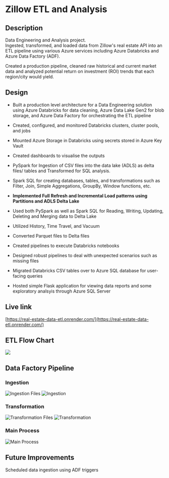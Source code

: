 # Zillow ETL and Analysis

## Description

Data Engineering and Analysis project.\
Ingested, transformed, and loaded data from Zillow's real estate API into an ETL pipeline using various Azure services including Azure Databricks and Azure Data Factory (ADF).

Created a production pipeline, cleaned raw historical and current market data and analyzed potential return on investment (ROI) trends that each region/city would yield.

## Design

- Built a production level architecture for a Data Engineering solution using Azure Databricks for data cleaning, Azure Data Lake Gen2 for blob storage, and Azure Data Factory for orchestrating the ETL pipeline

- Created, configured, and monitored Databricks clusters, cluster pools, and jobs

- Mounted Azure Storage in Databricks using secrets stored in Azure Key Vault

- Created dashboards to visualise the outputs

- PySpark for Ingestion of CSV files into the data lake (ADLS) as delta files/ tables and Transformed for SQL analysis.

- Spark SQL for creating databases, tables, and transformations such as Filter, Join, Simple Aggregations, GroupBy, Window functions, etc.

- **Implemented Full Refresh and Incremental Load patterns using Partitions and ADLS Delta Lake**

- Used both PySpark as well as Spark SQL for Reading, Writing, Updating, Deleting and Merging data to Delta Lake

- Utilized History, Time Travel, and Vacuum

- Converted Parquet files to Delta files

- Created pipelines to execute Databricks notebooks

- Designed robust pipelines to deal with unexpected scenarios such as missing files

- Migrated Databricks CSV tables over to Azure SQL database for user-facing queries

- Hosted simple Flask application for viewing data reports and some exploratory analsyis through Azure SQL Server

## Live link

[https://real-estate-data-etl.onrender.com/](https://real-estate-data-etl.onrender.com/)

## ETL Flow Chart

![](images/etl-pipeline.png)

## Data Factory Pipeline

### Ingestion

![Ingestion Files](images/adf-ingestion-files.jpg)
![Ingestion ](images/adf-ingestion.jpg)

### Transformation

![Transformation Files](images/adf-transformation-files.jpg)
![Transformation](images/adf-transformation.jpg)

### Main Process

![Main Process](images/adf-main-process.jpg)

## Future Improvements

Scheduled data ingestion using ADF triggers

